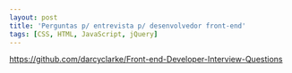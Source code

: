```yaml
---
layout: post
title: 'Perguntas p/ entrevista p/ desenvolvedor front-end'
tags: [CSS, HTML, JavaScript, jQuery]
---
```


<https://github.com/darcyclarke/Front-end-Developer-Interview-Questions>

